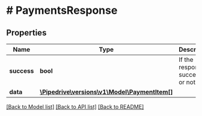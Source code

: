 # # PaymentsResponse

## Properties

Name | Type | Description | Notes
------------ | ------------- | ------------- | -------------
**success** | **bool** | If the response is successful or not | [optional]
**data** | [**\Pipedrive\versions\v1\Model\PaymentItem[]**](PaymentItem.md) |  |

[[Back to Model list]](../../README.md#models) [[Back to API list]](../../README.md#endpoints) [[Back to README]](../../README.md)
